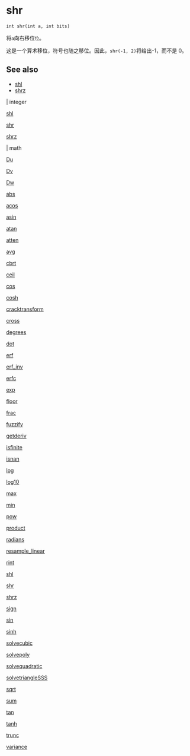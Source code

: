 # shr

`int shr(int a, int bits)`

将`a`向右移位`位`。

这是一个算术移位，符号也随之移位。因此，`shr(-1, 2)`将给出-1，而不是 0。

## See also

- [shl](shl.html)
- [shrz](shrz.html)

|
integer

[shl](shl.html)

[shr](shr.html)

[shrz](shrz.html)

|
math

[Du](Du.html)

[Dv](Dv.html)

[Dw](Dw.html)

[abs](abs.html)

[acos](acos.html)

[asin](asin.html)

[atan](atan.html)

[atten](atten.html)

[avg](avg.html)

[cbrt](cbrt.html)

[ceil](ceil.html)

[cos](cos.html)

[cosh](cosh.html)

[cracktransform](cracktransform.html)

[cross](cross.html)

[degrees](degrees.html)

[dot](dot.html)

[erf](erf.html)

[erf_inv](erf_inv.html)

[erfc](erfc.html)

[exp](exp.html)

[floor](floor.html)

[frac](frac.html)

[fuzzify](fuzzify.html)

[getderiv](getderiv.html)

[isfinite](isfinite.html)

[isnan](isnan.html)

[log](log.html)

[log10](log10.html)

[max](max.html)

[min](min.html)

[pow](pow.html)

[product](product.html)

[radians](radians.html)

[resample_linear](resample_linear.html)

[rint](rint.html)

[shl](shl.html)

[shr](shr.html)

[shrz](shrz.html)

[sign](sign.html)

[sin](sin.html)

[sinh](sinh.html)

[solvecubic](solvecubic.html)

[solvepoly](solvepoly.html)

[solvequadratic](solvequadratic.html)

[solvetriangleSSS](solvetriangleSSS.html)

[sqrt](sqrt.html)

[sum](sum.html)

[tan](tan.html)

[tanh](tanh.html)

[trunc](trunc.html)

[variance](variance.html)
